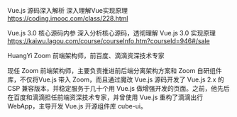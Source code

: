 
Vue.js 源码深入解析 深入理解Vue实现原理
https://coding.imooc.com/class/228.html


Vue.js 3.0 核心源码内参
深入分析核心源码，透彻理解 Vue.js 3.0 实现原理
https://kaiwu.lagou.com/course/courseInfo.htm?courseId=946#/sale

HuangYi Zoom 前端架构师，前百度、滴滴资深技术专家

现任 Zoom 前端架构师，主要负责推进前后端分离架构方案和 Zoom 自研组件库，不仅将Vue.js 带入 Zoom，而且通过魔改 Vue.js 源码开发了 Vue.js 2.x 的 CSP 兼容版本，并稳定服务于几十个用 Vue.js 做增强开发的页面。之前，他先后在百度和滴滴担任前端资深技术专家，并曾使用 Vue.js 重构了滴滴出行WebApp，主导开发 Vue.js 开源组件库 cube-ui。